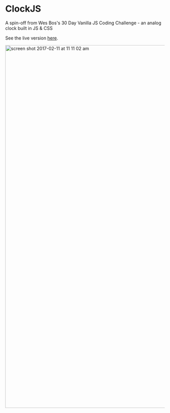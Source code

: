 # ClockJS

A spin-off from Wes Bos's 30 Day Vanilla JS Coding Challenge - an analog clock built in JS & CSS

See the live version [here]().

<img width="1147" alt="screen shot 2017-02-11 at 11 11 02 am" src="https://cloud.githubusercontent.com/assets/13802107/22856277/716d0368-f04b-11e6-94ed-9bca3352ec7e.png">
